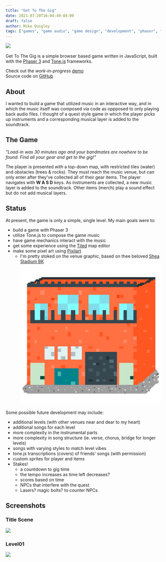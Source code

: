 ```yaml
---
title: "Get To The Gig"
date: 2021-07-28T16:04:49-04:00
draft: false
author: Mike Quigley
tags: ["games", "game audio", "game design", "development", "phaser", "tonejs", "pixel art", "javascript"]
---
```


![](../../images/gettothegig.png)

Get To The Gig is a simple browser based game written in JavaScript, built with the [Phaser 3](https://phaser.io/) and [Tone.js](https://tonejs.github.io/) frameworks.  

Check out the *work-in-progress* [demo](https://quig.info/gettothegig)  
Source code on [GitHub](https://github.com/mdquigley/gettothegig)

## About
I wanted to build a game that utilized music in an interactive way, and in which the music itself was composed via code as oppposed to only playing back audio files. I thought of a quest style game in which the player picks up instruments and a corresponding musical layer is added to the soundtrack.

## The Game
*"Load-in was 30 minutes ago and your bandmates are nowhere to be found. Find all your gear and get to the gig!"*  

The player is presented with a top-down map, with restricted tiles (water) and obstacles (trees & rocks). They must reach the music venue, but can only enter after they've collected all of their gear items. The player navigates with **W A S D** keys. As instruments are collected, a new music layer is added to the soundtrack. Other items (merch) play a sound effect but do not add musical layers. 

## Status
At present, the game is only a simple, single level. My main goals were to:
- build a game with Phaser 3
- utilize Tone.js to compose the game music
- have game mechanics interact with the music
- get some experience using the [Tiled](https://www.mapeditor.org/) map editor
- make some pixel art using [Pixilart](https://www.pixilart.com/)
    - I'm pretty stoked on the venue graphic, based on thee beloved [Shea Stadium BK](http://liveatsheastadium.com/)
    ![](https://raw.githubusercontent.com/mdquigley/gettothegig/master/src/assets/sprites/shea-3d-128.png)

Some possible future development may include:
- additional levels (with other venues near and dear to my heart)
- additional songs for each level
- more complexity in the instrumental parts
- more complexity in song structure (ie. verse, chorus, bridge for longer levels)
- songs with varying styles to match level vibes
- tone.js transcriptions (covers) of friends' songs (with permission)
- custom sprites for player and items
- Stakes!
    - a countdown to gig time
    - the tempo increases as time left decreases?
    - scores based on time
    - NPCs that interfere with the quest
    - Lasers? magic bolts? to counter NPCs

## Screenshots
### Title Scene
![](../../images/gettothegig-title.png)

### Level01
![](../../images/gettothegig-play.gif)